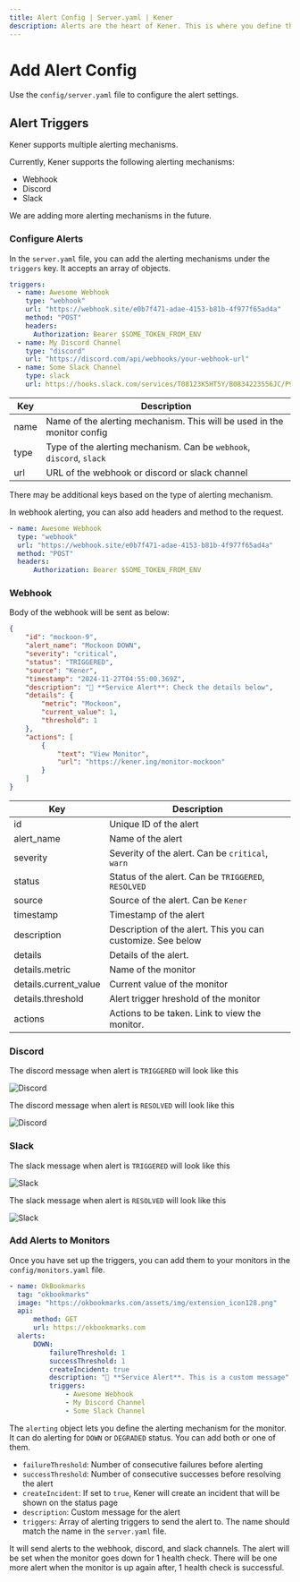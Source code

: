 ```yaml
---
title: Alert Config | Server.yaml | Kener
description: Alerts are the heart of Kener. This is where you define the alerts you want to show on your site.
---
```


# Add Alert Config

Use the `config/server.yaml` file to configure the alert settings.

## Alert Triggers

Kener supports multiple alerting mechanisms.

Currently, Kener supports the following alerting mechanisms:

-   Webhook
-   Discord
-   Slack

We are adding more alerting mechanisms in the future.

### Configure Alerts

In the `server.yaml` file, you can add the alerting mechanisms under the `triggers` key. It accepts an array of objects.

```yaml
triggers:
  - name: Awesome Webhook
	type: "webhook"
	url: "https://webhook.site/e0b7f471-adae-4153-b81b-4f977f65ad4a"
	method: "POST"
	headers:
      Authorization: Bearer $SOME_TOKEN_FROM_ENV
  - name: My Discord Channel
	type: "discord"
	url: "https://discord.com/api/webhooks/your-webhook-url"
  - name: Some Slack Channel
	type: slack
    url: https://hooks.slack.com/services/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
```

| Key  | Description                                                             |
| ---- | ----------------------------------------------------------------------- |
| name | Name of the alerting mechanism. This will be used in the monitor config |
| type | Type of the alerting mechanism. Can be `webhook`, `discord`, `slack`    |
| url  | URL of the webhook or discord or slack channel                          |

There may be additional keys based on the type of alerting mechanism.

In webhook alerting, you can also add headers and method to the request.

```yaml
- name: Awesome Webhook
  type: "webhook"
  url: "https://webhook.site/e0b7f471-adae-4153-b81b-4f977f65ad4a"
  method: "POST"
  headers:
      Authorization: Bearer $SOME_TOKEN_FROM_ENV
```

### Webhook

Body of the webhook will be sent as below:

```json
{
	"id": "mockoon-9",
	"alert_name": "Mockoon DOWN",
	"severity": "critical",
	"status": "TRIGGERED",
	"source": "Kener",
	"timestamp": "2024-11-27T04:55:00.369Z",
	"description": "🚨 **Service Alert**: Check the details below",
	"details": {
		"metric": "Mockoon",
		"current_value": 1,
		"threshold": 1
	},
	"actions": [
		{
			"text": "View Monitor",
			"url": "https://kener.ing/monitor-mockoon"
		}
	]
}
```

| Key                   | Description                                                 |
| --------------------- | ----------------------------------------------------------- |
| id                    | Unique ID of the alert                                      |
| alert_name            | Name of the alert                                           |
| severity              | Severity of the alert. Can be `critical`, `warn`            |
| status                | Status of the alert. Can be `TRIGGERED`, `RESOLVED`         |
| source                | Source of the alert. Can be `Kener`                         |
| timestamp             | Timestamp of the alert                                      |
| description           | Description of the alert. This you can customize. See below |
| details               | Details of the alert.                                       |
| details.metric        | Name of the monitor                                         |
| details.current_value | Current value of the monitor                                |
| details.threshold     | Alert trigger hreshold of the monitor                       |
| actions               | Actions to be taken. Link to view the monitor.              |

### Discord

The discord message when alert is `TRIGGERED` will look like this

![Discord](/discord.png)

The discord message when alert is `RESOLVED` will look like this

![Discord](/discord_resolved.png)

### Slack

The slack message when alert is `TRIGGERED` will look like this

![Slack](/slack.png)

The slack message when alert is `RESOLVED` will look like this

![Slack](/slack_resolved.png)

### Add Alerts to Monitors

Once you have set up the triggers, you can add them to your monitors in the `config/monitors.yaml` file.

```yaml
- name: OkBookmarks
  tag: "okbookmarks"
  image: "https://okbookmarks.com/assets/img/extension_icon128.png"
  api:
      method: GET
      url: https://okbookmarks.com
  alerts:
      DOWN:
          failureThreshold: 1
          successThreshold: 1
          createIncident: true
          description: "🚨 **Service Alert**. This is a custom message"
          triggers:
              - Awesome Webhook
              - My Discord Channel
              - Some Slack Channel
```

The `alerting` object lets you define the alerting mechanism for the monitor. It can do alerting for `DOWN` or `DEGRADED` status. You can add both or one of them.

-   `failureThreshold`: Number of consecutive failures before alerting
-   `successThreshold`: Number of consecutive successes before resolving the alert
-   `createIncident`: If set to `true`, Kener will create an incident that will be shown on the status page
-   `description`: Custom message for the alert
-   `triggers`: Array of alerting triggers to send the alert to. The name should match the name in the `server.yaml` file.

<div class="rounded border px-4 py-0 ">
	<p class="text-sm font-medium">
		It will send alerts to the webhook, discord, and slack channels.
		The alert will be set when the monitor goes down for 1 health check.
    	There will be one more alert when the monitor is up again after, 1 health check is successful.
	</p>
</div>
